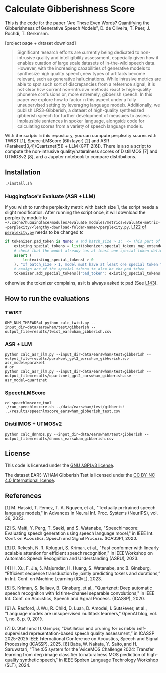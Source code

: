 # Calculate Gibberishness Score

This is the code for the paper "Are These Even Words? Quantifying the Gibberishness of Generative Speech Models", D. de Oliveira, T. Peer, J. Rochdi, T. Gerkmann.

[[project page + dataset download]](https://uhh.de/inf-sp-gibberish)

> Significant research efforts are currently being dedicated to non-intrusive quality and intelligibility assessment, especially given how it enables curation of large scale datasets of in-the-wild speech data. However, with the increasing capabilities of generative models to synthesize high quality speech, new types of artifacts become relevant, such as generative hallucinations. While intrusive metrics are able to spot such sort of discrepancies from a reference signal, it is not clear how current non-intrusive methods react to high-quality phoneme confusions or, more extremely, gibberish speech. In this paper we explore how to factor in this aspect under a fully unsupervised setting by leveraging language models. Additionally, we publish LRS3-Gibberish, a dataset of high-quality synthesized gibberish speech for further development of measures to assess implausible sentences in spoken language, alongside code for calculating scores from a variety of speech language models.

With the scripts in this repository, you can compute perplexity scores with TWIST [1], SpeechLMScore (6th layer) [2] and ASR (Parakeet[3,4]/Quartznet[5]) + LLM (GPT-2[6]).
There is also a script to compute the non-intrusive quality/naturalness scores of DistillMOS [7] and UTMOSv2 [8], and a Jupyter notebook to compare distributions.

## Installation

```bash
./install.sh
```

### Huggingface's Evaluate (ASR + LLM)

If you wish to run the perplexity metric with batch size 1, the script needs a slight modification. After running the script once, it will download the perplexity module to `~/.cache/huggingface/modules/evaluate_modules/metrics/evaluate-metric--perplexity/<lengthy-download-folder-name>/perplexity.py`. [L122 of `perplexity.py`](https://github.com/huggingface/evaluate/blob/b3820eb820702611cd0c2247743d764f2a7fe916/metrics/perplexity/perplexity.py#L122) needs to be changed to

```python
if tokenizer.pad_token is None: # and batch_size > 1:  <= This part of the condition needs to be commented out
    existing_special_tokens = list(tokenizer.special_tokens_map_extended.values())
    # check that the model already has at least one special token defined
    assert (
        len(existing_special_tokens) > 0
    ), "If batch_size > 1, model must have at least one special token to use for padding. Please use a different model or set batch_size=1."
    # assign one of the special tokens to also be the pad token
    tokenizer.add_special_tokens({"pad_token": existing_special_tokens[0]})
```
otherwise the tokenizer complains, as it is always asked to pad (See [L143](https://github.com/huggingface/evaluate/blob/b3820eb820702611cd0c2247743d764f2a7fe916/metrics/perplexity/perplexity.py#L143)).

## How to run the evaluations

### TWIST

```
OMP_NUM_THREADS=1 python calc_twist.py --input_dir=data/earswham/test/gibberish --output_file=results/twist_earswham_gibberish.csv
```

### ASR + LLM

```
python calc_asr_llm.py --input_dir=data/earswham/test/gibberish --output_file=results/parakeet_gpt2_earswham_gibberish.csv --asr_model=parakeet
# or
python calc_asr_llm.py --input_dir=data/earswham/test/gibberish --output_file=results/quartznet_gpt2_earswham_gibberish.csv --asr_model=quartznet
```

### SpeechLMScore

```
cd speechlmscore_tool
./run_speechlmscore.sh ../data/earswham/test/gibberish ../results/speechlmscore_earswham_gibberish_test.csv
```

### DistillMOS + UTMOSv2

```
python calc_dnnmos.py --input_dir=data/earswham/test/gibberish --output_file=results/dnnmos_earswham_gibberish.csv
```

## License

This code is licensed under the [GNU AGPLv3 license](https://spdx.org/licenses/AGPL-3.0-or-later.html).

The dataset EARS-WHAM Gibberish Test is licensed under the [CC BY-NC 4.0 International license](https://www.creativecommons.org/licenses/by-nc/4.0/legalcode.en).

## References

[1] M. Hassid, T. Remez, T. A. Nguyen, et al., "Textually pretrained speech language models," in Advances in Neural Inf. Proc. Systems (NeurIPS), vol. 36, 2023.

[2] S. Maiti, Y. Peng, T. Saeki, and S. Watanabe, "Speechlmscore: Evaluating speech generation using speech language model," in IEEE Int. Conf. on Acoustics, Speech and Signal Process. (ICASSP), 2023.

[3] D. Rekesh, N. R. Koluguri, S. Kriman, et al., "Fast conformer with linearly scalable attention for efficient speech recognition," in IEEE Workshop on Automatic Speech Recognition and Understanding (ASRU), 2023.

[4] H. Xu, F. Jia, S. Majumdar, H. Huang, S. Watanabe, and B. Ginsburg, “Efficient sequence transduction by jointly predicting tokens and durations,” in Int. Conf. on Machine Learning (ICML), 2023.

[5] S. Kriman, S. Beliaev, B. Ginsburg, et al., "Quartznet: Deep automatic speech recognition with 1d time-channel separable convolutions," in IEEE Int. Conf. on Acoustics, Speech and Signal Process. (ICASSP), 2020.

[6] A. Radford, J. Wu, R. Child, D. Luan, D. Amodei, I. Sutskever, et al., "Language models are unsupervised multitask learners," OpenAI blog, vol. 1, no. 8, p. 9, 2019.

[7] B. Stahl and H. Gamper, “Distillation and pruning for scalable self-supervised representation-based speech quality assessment,” in ICASSP 2025-2025 IEEE International Conference on Acoustics, Speech and Signal Processing (ICASSP), 2025.
[8] Baba, W. Nakata, Y. Saito, and H. Saruwatari, "The t05 system for the VoiceMOS Challenge 2024: Transfer learning from deep image classifier to naturalness MOS prediction of high-quality synthetic speech," in IEEE Spoken Language Technology Workshop (SLT), 2024.